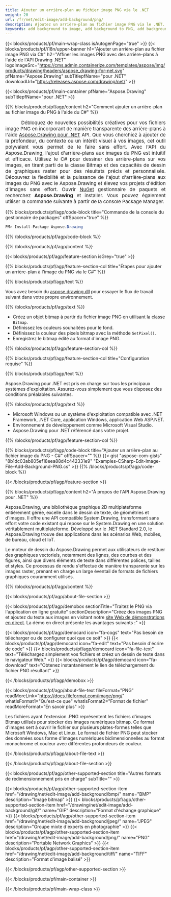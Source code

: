 ```yaml
---
title: Ajouter un arrière-plan au fichier image PNG via le .NET
weight: 20
url: /fr/net/edit-image/add-background/png/
description: Ajoutez un arrière-plan au fichier image PNG via le .NET.
keywords: add background to image, add background to PNG, add background via C#, 2D graphics, drawing API, edit bitmap C#, Drawing pour .NET, save bitmap, save PNG image, cross-platform 2D graphic library, Bitmap class, raster graphics drawing, draw background, rendering raster images, PNG image file
---
```


{{< blocks/products/pf/main-wrap-class isAutogenPage="true" >}}
{{< blocks/products/pf/i18n/upper-banner h1="Ajouter un arrière-plan au fichier image PNG via C#" h2="Affiner les images PNG avec des arrière-plans à l'aide de l'API Drawing .NET" logoImageSrc="https://cms.admin.containerize.com/templates/aspose/img/products/drawing/headers/aspose_drawing-for-net.svg" pfName="Aspose.Drawing" subTitlepfName="pour .NET" downloadUrl="https://releases.aspose.com/drawing/net/" >}}

{{< blocks/products/pf/main-container pfName="Aspose.Drawing" subTitlepfName="pour .NET" >}}


{{% blocks/products/pf/agp/content h2="Comment ajouter un arrière-plan au fichier image du PNG à l'aide du C#" %}}

<p align="justify" style="text-indent:50px;font-size:15px;">
Débloquez de nouvelles possibilités créatives pour vos fichiers image PNG en incorporant de manière transparente des arrière-plans à l'aide <a href="https://products.aspose.com/drawing/net">Aspose.Drawing pour .NET</a> API. Que vous cherchiez à ajouter de la profondeur, du contexte ou un intérêt visuel à vos images, cet outil polyvalent vous permet de le faire sans effort. Avec l'API du Aspose.Drawing, l'ajout d'arrière-plans aux images du PNG est intuitif et efficace. Utilisez le C# pour dessiner des arrière-plans sur vos images, en tirant parti de la classe Bitmap et des capacités de dessin de graphiques raster pour des résultats précis et personnalisés. Découvrez la flexibilité et la puissance de l'ajout d'arrière-plans aux images du PNG avec le Aspose.Drawing et élevez vos projets d'édition d'images sans effort. Ouvrir <a href="https://www.nuget.org/packages/aspose.drawing">NuGet</a> gestionnaire de paquets et recherchez <b>Aspose.Drawing</b> et installer. Vous pouvez également utiliser la commande suivante à partir de la console Package Manager.</p>

{{% blocks/products/pf/agp/code-block title="Commande de la console du gestionnaire de packages" offSpacer="true" %}}
```cs
PM> Install-Package Aspose.Drawing
```
{{% /blocks/products/pf/agp/code-block %}}

{{% /blocks/products/pf/agp/content %}}


{{< blocks/products/pf/agp/feature-section isGrey="true" >}}

{{% blocks/products/pf/agp/feature-section-col title="Étapes pour ajouter un arrière-plan à l'image du PNG via le C#" %}}

{{% blocks/products/pf/agp/text %}}

Vous avez besoin du [aspose.drawing.dll](https://downloads.aspose.com/drawing/net) pour essayer le flux de travail suivant dans votre propre environnement.

{{% /blocks/products/pf/agp/text %}}

+ Créez un objet bitmap à partir du fichier image PNG en utilisant la classe `Bitmap`.
+ Définissez les couleurs souhaitées pour le fond.
+ Définissez la couleur des pixels bitmap avec la méthode `SetPixel()`.
+ Enregistrez le bitmap édité au format d'image PNG.

{{% /blocks/products/pf/agp/feature-section-col %}}

{{% blocks/products/pf/agp/feature-section-col title="Configuration requise" %}}

{{% blocks/products/pf/agp/text %}}

Aspose.Drawing pour .NET est pris en charge sur tous les principaux systèmes d'exploitation. Assurez-vous simplement que vous disposez des conditions préalables suivantes.

{{% /blocks/products/pf/agp/text %}}

- Microsoft Windows ou un système d'exploitation compatible avec .NET Framework, .NET Core, application Windows, application Web ASP.NET.
- Environnement de développement comme Microsoft Visual Studio.
- Aspose.Drawing pour .NET référencé dans votre projet.

{{% /blocks/products/pf/agp/feature-section-col %}}

{{% blocks/products/pf/agp/code-block title="Ajouter un arrière-plan au fichier image du PNG - C#" offSpacer="" %}}
{{< gist "aspose-com-gists" "8b1dc03ab805ef18eea88d4c442331e9" "Examples-CSharp-Edit-Image-File-Add-Background-PNG.cs" >}}
{{% /blocks/products/pf/agp/code-block %}}

{{< /blocks/products/pf/agp/feature-section >}}


<!-- aboutfile Starts -->

{{% blocks/products/pf/agp/content h2="À propos de l'API Aspose.Drawing pour .NET" %}}

Aspose.Drawing, une bibliothèque graphique 2D multiplateforme entièrement gérée, excelle dans le dessin de texte, de géométries et d'images. Il offre une API compatible System.Drawing, transformant sans effort votre code existant qui repose sur le System.Drawing en une solution véritablement multiplateforme. Développé sur le .NET Standard 2.0, le Aspose.Drawing trouve des applications dans les scénarios Web, mobiles, de bureau, cloud et IoT.

Le moteur de dessin du Aspose.Drawing permet aux utilisateurs de restituer des graphiques vectoriels, notamment des lignes, des courbes et des figures, ainsi que divers éléments de texte dans différentes polices, tailles et styles. Ce processus de rendu s'effectue de manière transparente sur les images raster, prenant en charge un large éventail de formats de fichiers graphiques couramment utilisés.

{{% /blocks/products/pf/agp/content %}}


{{< blocks/products/pf/agp/about-file-section >}}

{{< blocks/products/pf/agp/demobox sectionTitle="Traitez le PNG via l'application en ligne gratuite" sectionDescription="Créez des images PNG et ajoutez du texte aux images en visitant notre [site Web de démonstrations en direct](https://products.aspose.app/drawing). La démo en direct présente les avantages suivants :" >}}

{{< blocks/products/pf/agp/democard icon="fa-cogs" text="Pas besoin de télécharger ou de configurer quoi que ce soit" >}}
{{< blocks/products/pf/agp/democard icon="fa-edit" text="Pas besoin d'écrire de code" >}}
{{< blocks/products/pf/agp/democard icon="fa-file-text" text="Téléchargez simplement vos fichiers et créez un dessin de texte dans le navigateur Web." >}}
{{< blocks/products/pf/agp/democard icon="fa-download" text="Obtenez instantanément le lien de téléchargement du fichier PNG résultant" >}}

{{< /blocks/products/pf/agp/demobox >}}

{{< blocks/products/pf/agp/about-file-text fileFormat="PNG" readMoreLink="https://docs.fileformat.com/image/png/" whatIsFormat1="Qu'est-ce que" whatIsFormat2="Format de fichier" readMoreFormat="En savoir plus" >}}

Les fichiers ayant l'extension .PNG représentent les fichiers d'images Bitmap utilisés pour stocker des images numériques bitmap. Ce format d'images sert à ouvrir le fichier sur plusieurs plates-formes telles que Microsoft Windows, Mac et Linux. Le format de fichier PNG peut stocker des données sous forme d'images numériques bidimensionnelles au format monochrome et couleur avec différentes profondeurs de couleur.

{{< /blocks/products/pf/agp/about-file-text >}}

{{< /blocks/products/pf/agp/about-file-section >}}

<!-- aboutfile Ends -->


{{< blocks/products/pf/agp/other-supported-section title="Autres formats de redimensionnement pris en charge" subTitle="" >}}

{{< blocks/products/pf/agp/other-supported-section-item href="/drawing/net/edit-image/add-background/bmp/" name="BMP" description="Image bitmap" >}}
{{< blocks/products/pf/agp/other-supported-section-item href="/drawing/net/edit-image/add-background/gif/" name="GIF" description="Format d'échange graphique" >}}
{{< blocks/products/pf/agp/other-supported-section-item href="/drawing/net/edit-image/add-background/jpeg/" name="JPEG" description="Groupe mixte d'experts en photographie" >}}
{{< blocks/products/pf/agp/other-supported-section-item href="/drawing/net/edit-image/add-background/png/" name="PNG" description="Portable Network Graphics" >}}
{{< blocks/products/pf/agp/other-supported-section-item href="/drawing/net/edit-image/add-background/tiff/" name="TIFF" description="Format d'image balisé" >}}

{{< /blocks/products/pf/agp/other-supported-section >}}

{{< /blocks/products/pf/main-container >}}

{{< /blocks/products/pf/main-wrap-class >}}
